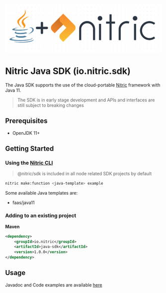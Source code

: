 <p align="center">
  <img src="./docs/assets/dot-matrix-logo-java.png" alt="Nitric Logo"/>
</p>

# Nitric Java SDK (io.nitric.sdk)
The Java SDK supports the use of the cloud-portable [Nitric](https://nitric.io) framework with Java 11.
> The SDK is in early stage development and APIs and interfaces are still subject to breaking changes

## Prerequisites
- OpenJDK 11+

## Getting Started

### Using the [Nitric CLI](https://github.com/nitric-tech/cli)
> @nitric/sdk is included in all node related SDK projects by default

```bash
nitric make:function <java-template> example
```

Some available Java templates are:

* faas/java11

### Adding to an existing project
**Maven**
```xml
<dependency>
    <groupId>io.nitric</groupId>
    <artifactId>java-sdk</artifactId>
    <version>1.0.0</version>
</dependency>
```

## Usage
Javadoc and Code examples are available [here](https://nitrictech.github.io/java-sdk/)